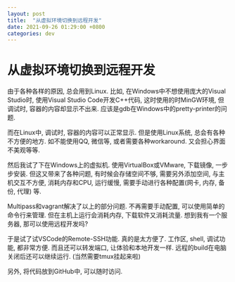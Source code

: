 ```yaml
---
layout: post
title:  "从虚拟环境切换到远程开发"
date: 2021-09-26 01:29:00 +0800
categories: dev
---
```

# 从虚拟环境切换到远程开发

由于各种各样的原因, 总会用到Linux. 比如, 在Windows中不想使用庞大的Visual Studio时, 使用Visual Studio Code开发C++代码, 这时使用的时MinGW环境, 但调试时, 容器的内容却显示不出来. 应该是gdb在Windows中的pretty-printer的问题.

而在Linux中, 调试时, 容器的内容可以正常显示. 但是使用Linux系统, 总会有各种不方便的地方. 如不能使用QQ, 微信等, 或者需要各种workaround. 又会担心界面不美观等等.

然后我试了下在Windows上的虚拟机. 使用VirtualBox或VMware, 下载镜像, 一步步安装. 但这又带来了各种问题, 有时候会存储空间不够, 需要另外添加空间, 与主机交互不方便, 消耗内存和CPU, 运行缓慢, 需要手动进行各种配置(网卡, 内存, 备份, 代理) 等.

Multipass和vagrant解决了以上的部分问题. 不再需要手动配置, 可以使用简单的命令行来管理. 但在主机上运行会消耗内存, 下载软件又消耗流量. 想到我有一个服务器, 那可以使用远程开发吗?

于是试了试VSCode的Remote-SSH功能. 真的是太方便了. 工作区, shell, 调试功能, 都非常方便. 而且还可以转发端口, 让体验和本地开发一样. 远程的build在电脑关闭后还可以继续运行. (当然需要tmux挂起来啦)

另外, 将代码放到GitHub中, 可以随时访问.
